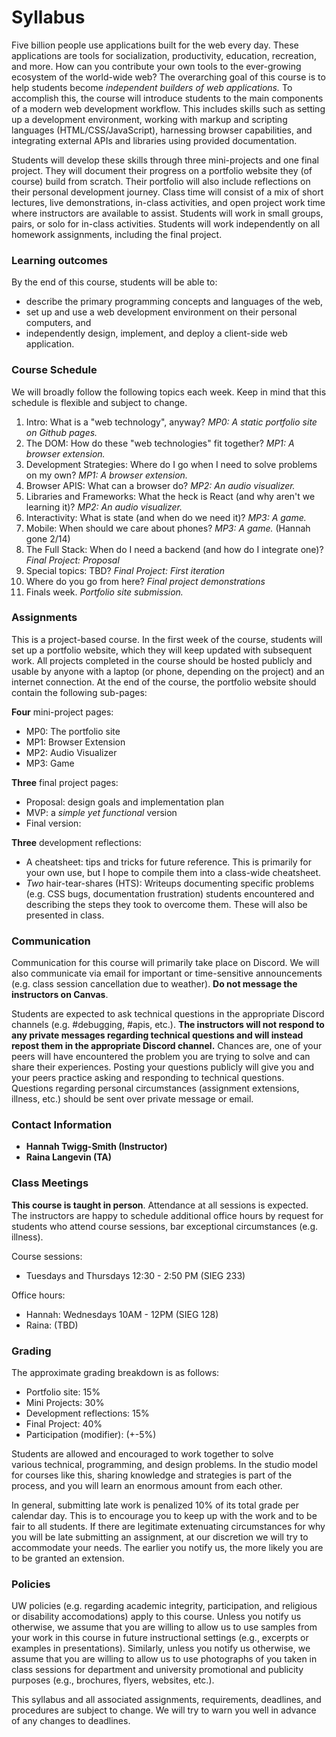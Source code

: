 # Syllabus

Five billion people use applications built for the web every day. These
applications are tools for socialization, productivity, education, recreation,
and more. How can you contribute your own tools to the ever-growing ecosystem of
the world-wide web? The overarching goal of this course is to help students
become _independent builders of web applications._ To accomplish this, the
course will introduce students to the main components of a modern web
development workflow. This includes skills such as setting up a development
environment, working with markup and scripting languages (HTML/CSS/JavaScript),
harnessing browser capabilities, and integrating external APIs and libraries
using provided documentation.

Students will develop these skills through three mini-projects and one final
project. They will document their progress on a portfolio website they (of
course) build from scratch. Their portfolio will also include reflections on
their personal development journey. Class time will consist of a mix of short
lectures, live demonstrations, in-class activities, and open project work time
where instructors are available to assist. Students will work in small groups,
pairs, or solo for in-class activities. Students will work independently on all
homework assignments, including the final project.

### Learning outcomes

By the end of this course, students will be able to:

- describe the primary programming concepts and languages of the web,
- set up and use a web development environment on their personal computers, and
- independently design, implement, and deploy a client-side web application.

### Course Schedule

We will broadly follow the following topics each week. Keep in mind that this
schedule is flexible and subject to change.

1. Intro: What is a "web technology", anyway? _MP0: A static portfolio site on
   Github pages._
2. The DOM: How do these "web technologies" fit together? _MP1: A browser
   extension._
3. Development Strategies: Where do I go when I need to solve problems on my
   own? _MP1: A browser extension._
4. Browser APIS: What can a browser do? _MP2: An audio visualizer._
5. Libraries and Frameworks: What the heck is React (and why aren't we learning
   it)? _MP2: An audio visualizer._
6. Interactivity: What is state (and when do we need it)? _MP3: A game._
7. Mobile: When should we care about phones? _MP3: A game._ (Hannah gone 2/14)
8. The Full Stack: When do I need a backend (and how do I integrate one)? _Final
   Project: Proposal_
9. Special topics: TBD? _Final Project: First iteration_
10. Where do you go from here? _Final project demonstrations_
11. Finals week. _Portfolio site submission._

### Assignments

This is a project-based course. In the first week of the course, students will
set up a portfolio website, which they will keep updated with subsequent work.
All projects completed in the course should be hosted publicly and usable by
anyone with a laptop (or phone, depending on the project) and an internet
connection. At the end of the course, the portfolio website should contain the
following sub-pages:

**Four** mini-project pages:

- MP0: The portfolio site
- MP1: Browser Extension
- MP2: Audio Visualizer
- MP3: Game

**Three** final project pages:

- Proposal: design goals and implementation plan
- MVP: a _simple yet functional_ version
- Final version:

**Three** development reflections:

- A cheatsheet: tips and tricks for future reference. This is primarily for your
  own use, but I hope to compile them into a class-wide cheatsheet.
- _Two_ hair-tear-shares (HTS): Writeups documenting specific problems (e.g. CSS
  bugs, documentation frustration) students encountered and describing the steps
  they took to overcome them. These will also be presented in class.

### Communication

Communication for this course will primarily take place on Discord. We will also
communicate via email for important or time-sensitive announcements (e.g. class
session cancellation due to weather). **Do not message the instructors on
Canvas**.

Students are expected to ask technical questions in the appropriate Discord
channels (e.g. #debugging, #apis, etc.). **The instructors will not respond to
any private messages regarding technical questions and will instead repost them
in the appropriate Discord channel.** Chances are, one of your peers will have
encountered the problem you are trying to solve and can share their experiences.
Posting your questions publicly will give you and your peers practice asking and
responding to technical questions. Questions regarding personal circumstances
(assignment extensions, illness, etc.) should be sent over private message or
email.

### Contact Information

- **Hannah Twigg-Smith (Instructor)**
- **Raina Langevin (TA)**

### Class Meetings

**This course is taught in person**. Attendance at all sessions is expected. The
instructors are happy to schedule additional office hours by request for
students who attend course sessions, bar exceptional circumstances (e.g.
illness).

Course sessions:

- Tuesdays and Thursdays 12:30 - 2:50 PM (SIEG 233)

Office hours:

- Hannah: Wednesdays 10AM - 12PM (SIEG 128)
- Raina: (TBD)

### Grading

The approximate grading breakdown is as follows:

- Portfolio site: 15%
- Mini Projects: 30%
- Development reflections: 15%
- Final Project: 40%
- Participation (modifier): (+-5%)

Students are allowed and encouraged to work together to solve various technical,
programming, and design problems. In the studio model for courses like this,
sharing knowledge and strategies is part of the process, and you will learn an
enormous amount from each other.

In general, submitting late work is penalized 10% of its total grade per
calendar day. This is to encourage you to keep up with the work and to be fair
to all students. If there are legitimate extenuating circumstances for why you
will be late submitting an assignment, at our discretion we will try to
accommodate your needs. The earlier you notify us, the more likely you are to be
granted an extension.

### Policies

UW policies (e.g. regarding academic integrity, participation, and religious or
disability accomodations) apply to this course. Unless you notify us otherwise,
we assume that you are willing to allow us to use samples from your work in this
course in future instructional settings (e.g., excerpts or examples in
presentations). Similarly, unless you notify us otherwise, we assume that you
are willing to allow us to use photographs of you taken in class sessions for
department and university promotional and publicity purposes (e.g., brochures,
flyers, websites, etc.).

This syllabus and all associated assignments, requirements, deadlines, and
procedures are subject to change. We will try to warn you well in advance of any
changes to deadlines.
